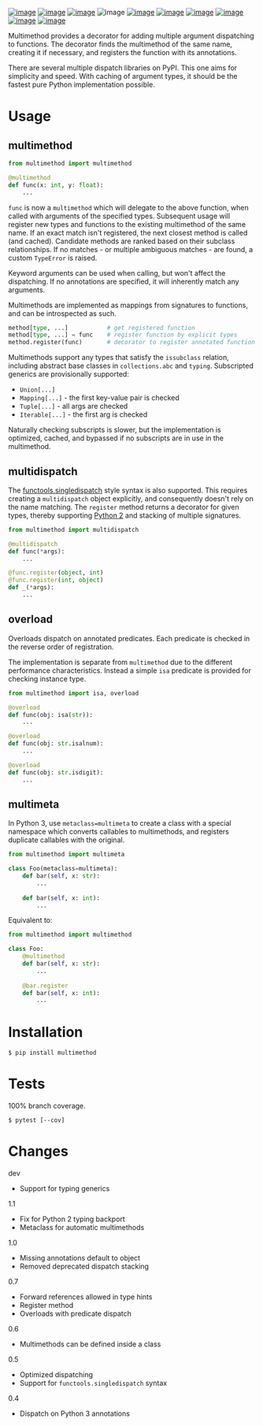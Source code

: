 [![image](https://img.shields.io/pypi/v/multimethod.svg)](https://pypi.org/project/multimethod/)
[![image](https://img.shields.io/pypi/pyversions/multimethod.svg)](https://python3statement.org)
[![image](https://pepy.tech/badge/multimethod)](https://pepy.tech/project/multimethod)
![image](https://img.shields.io/pypi/status/multimethod.svg)
[![image](https://img.shields.io/travis/coady/multimethod.svg)](https://travis-ci.org/coady/multimethod)
[![image](https://img.shields.io/codecov/c/github/coady/multimethod.svg)](https://codecov.io/github/coady/multimethod)
[![image](https://readthedocs.org/projects/multimethod/badge)](https://multimethod.readthedocs.io)
[![image](https://requires.io/github/coady/multimethod/requirements.svg)](https://requires.io/github/coady/multimethod/requirements/)
[![image](https://api.codeclimate.com/v1/badges/5a3ddcd54e550eee27f9/maintainability)](https://codeclimate.com/github/coady/multimethod/maintainability)
[![image](https://img.shields.io/badge/code%20style-black-000000.svg)](https://pypi.org/project/black/)

Multimethod provides a decorator for adding multiple argument dispatching to functions.
The decorator finds the multimethod of the same name, creating it if necessary,
and registers the function with its annotations.

There are several multiple dispatch libraries on PyPI.
This one aims for simplicity and speed. With caching of argument types,
it should be the fastest pure Python implementation possible.

# Usage
## multimethod
```python
from multimethod import multimethod

@multimethod
def func(x: int, y: float):
    ...
```

`func` is now a `multimethod` which will delegate to the above function,
when called with arguments of the specified types.
Subsequent usage will register new types and functions to the existing multimethod of the same name.
If an exact match isn't registered, the next closest method is called (and cached).
Candidate methods are ranked based on their subclass relationships.
If no matches - or multiple ambiguous matches - are found, a custom `TypeError` is raised.

Keyword arguments can be used when calling, but won't affect the dispatching.
If no annotations are specified, it will inherently match any arguments.

Multimethods are implemented as mappings from signatures to functions,
and can be introspected as such.

```python
method[type, ...]           # get registered function
method[type, ...] = func    # register function by explicit types
method.register(func)       # decorator to register annotated function (with any __name__)
```

Multimethods support any types that satisfy the `issubclass` relation,
including abstract base classes in `collections.abc` and `typing`.
Subscripted generics are provisionally supported:
* `Union[...]`
* `Mapping[...]` - the first key-value pair is checked
* `Tuple[...]` - all args are checked
* `Iterable[...]` - the first arg is checked

Naturally checking subscripts is slower, but the implementation is optimized, cached,
and bypassed if no subscripts are in use in the multimethod.

## multidispatch
The [functools.singledispatch](https://docs.python.org/3/library/functools.html#functools.singledispatch)
style syntax is also supported. This requires creating a `multidispatch` object explicitly,
and consequently doesn't rely on the name matching.
The `register` method returns a decorator for given types,
thereby supporting [Python 2](https://python3statement.org) and stacking of multiple signatures.

```python
from multimethod import multidispatch

@multidispatch
def func(*args):
    ...

@func.register(object, int)
@func.register(int, object)
def _(*args):
    ...
```

## overload
Overloads dispatch on annotated predicates.
Each predicate is checked in the reverse order of registration.

The implementation is separate from `multimethod` due to the different performance characteristics.
Instead a simple `isa` predicate is provided for checking instance type.

```python
from multimethod import isa, overload

@overload
def func(obj: isa(str)):
    ...

@overload
def func(obj: str.isalnum):
    ...

@overload
def func(obj: str.isdigit):
    ...
```

## multimeta

In Python 3, use `metaclass=multimeta` to create a class with a special namespace which converts callables to multimethods, and registers duplicate callables with the original.

```python
from multimethod import multimeta

class Foo(metaclass=multimeta):
    def bar(self, x: str):
        ...
        
    def bar(self, x: int):
        ...
```

Equivalent to:

```python
from multimethod import multimethod

class Foo:
    @multimethod
    def bar(self, x: str):
        ...
        
    @bar.register
    def bar(self, x: int):
        ...
```

# Installation

    $ pip install multimethod

# Tests
100% branch coverage.

    $ pytest [--cov]

# Changes
dev
* Support for typing generics

1.1
* Fix for Python 2 typing backport
* Metaclass for automatic multimethods

1.0
* Missing annotations default to object
* Removed deprecated dispatch stacking

0.7
* Forward references allowed in type hints
* Register method
* Overloads with predicate dispatch

0.6
* Multimethods can be defined inside a class

0.5
* Optimized dispatching
* Support for `functools.singledispatch` syntax

0.4
* Dispatch on Python 3 annotations
